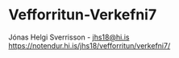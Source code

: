 # Vefforritun-Verkefni7
Jónas Helgi Sverrisson - jhs18@hi.is
<br> https://notendur.hi.is/jhs18/vefforritun/verkefni7/

